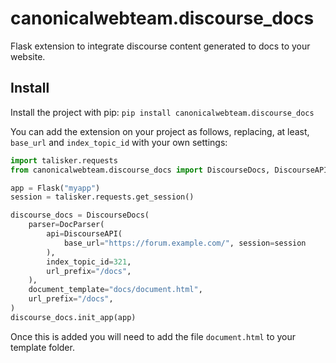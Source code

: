 # canonicalwebteam.discourse_docs

Flask extension to integrate discourse content generated to docs to your website.

## Install

Install the project with pip: `pip install canonicalwebteam.discourse_docs`

You can add the extension on your project as follows, replacing, at least, `base_url` and `index_topic_id` with your own settings:

```python
import talisker.requests
from canonicalwebteam.discourse_docs import DiscourseDocs, DiscourseAPI

app = Flask("myapp")
session = talisker.requests.get_session()

discourse_docs = DiscourseDocs(
    parser=DocParser(
        api=DiscourseAPI(
            base_url="https://forum.example.com/", session=session
        ),
        index_topic_id=321,
        url_prefix="/docs",
    ),
    document_template="docs/document.html",
    url_prefix="/docs",
)
discourse_docs.init_app(app)
```

Once this is added you will need to add the file `document.html` to your template folder.
